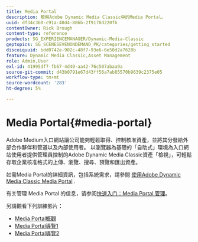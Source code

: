 ```yaml
---
title: Media Portal
description: 瞭解Adobe Dynamic Media Classic中的Media Portal。
uuid: df34c360-c91a-48d4-886b-2f9178d220fb
contentOwner: Rick Brough
content-type: reference
products: SG_EXPERIENCEMANAGER/Dynamic-Media-Classic
geptopics: SG_SCENESEVENONDEMAND_PK/categories/getting_started
discoiquuid: bdd0742e-902c-48f7-93e6-6e50d2a7628b
feature: Dynamic Media Classic,Asset Management
role: Admin,User
exl-id: 41995df7-fb67-4d40-aa42-76c507abaa9a
source-git-commit: d43b0791e67d43ff56a7ab85570b9639c2375e05
workflow-type: tm+mt
source-wordcount: '283'
ht-degree: 5%

---
```


# Media Portal{#media-portal}

Adobe Medium入口網站讓公司能夠輕鬆取得、控制核准資產，並將其分發給外部合作夥伴和管道以及內部使用者。 以瀏覽器為基礎的「自助式」環境為入口網站使用者提供管理員控制的Adobe Dynamic Media Classic資產「檢視」，可輕鬆存取企業核准格式的上傳、瀏覽、搜尋、預覽和匯出資產。

如需Media Portal的詳細資訊，包括系統需求，請參閱 [使用Adobe Dynamic Media Classic Media Portal](https://help.adobe.com/en_US/scene7/mediaportal/) <!-- (https://help.adobe.com/en_US/scene7/mediaportal/index.html) -->.

有关管理 Media Portal 的信息，请参阅[快速入门：Media Portal 管理](quick-start-media-portal-administration.md#quick_start_media_portal_administration)。

另請觀看下列訓練影片：

* [Media Portal概觀](https://s7d5.scene7.com/s7viewers/html5/VideoViewer.html?videoserverurl=https://s7d5.scene7.com/is/content/&amp;emailurl=https://s7d5.scene7.com/s7/emailFriend&amp;serverUrl=https://s7d5.scene7.com/is/image/&amp;config=Scene7SharedAssets/Universal_HTML5_Video&amp;contenturl=https://s7d5.scene7.com/skins/&amp;asset=S7tutorials/544_mp_overview1_converted%20renamed_Done-AVS)
* [Media Portal導覽1](https://s7d5.scene7.com/s7viewers/html5/VideoViewer.html?videoserverurl=https://s7d5.scene7.com/is/content/&amp;emailurl=https://s7d5.scene7.com/s7/emailFriend&amp;serverUrl=https://s7d5.scene7.com/is/image/&amp;config=Scene7SharedAssets/Universal_HTML5_Video&amp;contenturl=https://s7d5.scene7.com/skins/&amp;asset=S7tutorials/545_mp_tour1_user_converted%20renamed_Done-AVS)
* [Media Portal導覽2](https://s7d5.scene7.com/s7viewers/html5/VideoViewer.html?videoserverurl=https://s7d5.scene7.com/is/content/&amp;emailurl=https://s7d5.scene7.com/s7/emailFriend&amp;serverUrl=https://s7d5.scene7.com/is/image/&amp;config=Scene7SharedAssets/Universal_HTML5_Video&amp;contenturl=https://s7d5.scene7.com/skins/&amp;asset=S7tutorials/546_mp_tour2_admin_converted%20renamed_Done-AVS)
